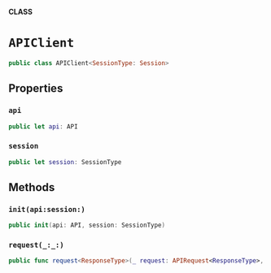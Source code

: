 **CLASS**

# `APIClient`

```swift
public class APIClient<SessionType: Session>
```

## Properties
### `api`

```swift
public let api: API
```

### `session`

```swift
public let session: SessionType
```

## Methods
### `init(api:session:)`

```swift
public init(api: API, session: SessionType)
```

### `request(_:_:)`

```swift
public func request<ResponseType>(_ request: APIRequest<ResponseType>, _ completion: @escaping (APIResult<ResponseType>) -> Void) -> Task?
```
